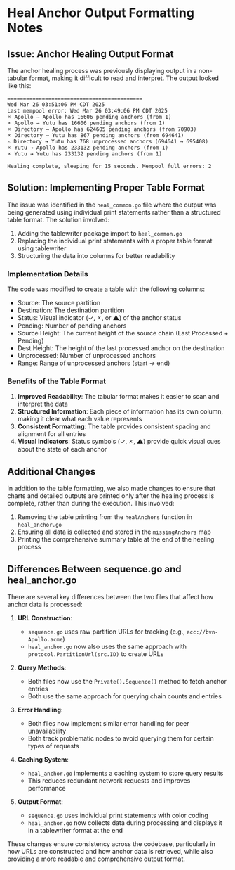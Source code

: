 # Heal Anchor Output Formatting Notes

## Issue: Anchor Healing Output Format

The anchor healing process was previously displaying output in a non-tabular format, making it difficult to read and interpret. The output looked like this:

```
===========================================
Wed Mar 26 03:51:06 PM CDT 2025
Last mempool error: Wed Mar 26 03:49:06 PM CDT 2025
🗴 Apollo → Apollo has 16606 pending anchors (from 1)
🗴 Apollo → Yutu has 16606 pending anchors (from 1)
🗴 Directory → Apollo has 624605 pending anchors (from 70903)
🗴 Directory → Yutu has 867 pending anchors (from 694641)
⚠ Directory → Yutu has 768 unprocessed anchors (694641 → 695408)
🗴 Yutu → Apollo has 233132 pending anchors (from 1)
🗴 Yutu → Yutu has 233132 pending anchors (from 1)

Healing complete, sleeping for 15 seconds. Mempool full errors: 2
```

## Solution: Implementing Proper Table Format

The issue was identified in the `heal_common.go` file where the output was being generated using individual print statements rather than a structured table format. The solution involved:

1. Adding the tablewriter package import to `heal_common.go`
2. Replacing the individual print statements with a proper table format using tablewriter
3. Structuring the data into columns for better readability

### Implementation Details

The code was modified to create a table with the following columns:
- Source: The source partition
- Destination: The destination partition
- Status: Visual indicator (✓, 🗴, or ⚠) of the anchor status
- Pending: Number of pending anchors
- Source Height: The current height of the source chain (Last Processed + Pending)
- Dest Height: The height of the last processed anchor on the destination
- Unprocessed: Number of unprocessed anchors
- Range: Range of unprocessed anchors (start → end)

### Benefits of the Table Format

1. **Improved Readability**: The tabular format makes it easier to scan and interpret the data
2. **Structured Information**: Each piece of information has its own column, making it clear what each value represents
3. **Consistent Formatting**: The table provides consistent spacing and alignment for all entries
4. **Visual Indicators**: Status symbols (✓, 🗴, ⚠) provide quick visual cues about the state of each anchor

## Additional Changes

In addition to the table formatting, we also made changes to ensure that charts and detailed outputs are printed only after the healing process is complete, rather than during the execution. This involved:

1. Removing the table printing from the `healAnchors` function in `heal_anchor.go`
2. Ensuring all data is collected and stored in the `missingAnchors` map
3. Printing the comprehensive summary table at the end of the healing process

## Differences Between sequence.go and heal_anchor.go

There are several key differences between the two files that affect how anchor data is processed:

1. **URL Construction**:
   - `sequence.go` uses raw partition URLs for tracking (e.g., `acc://bvn-Apollo.acme`)
   - `heal_anchor.go` now also uses the same approach with `protocol.PartitionUrl(src.ID)` to create URLs

2. **Query Methods**:
   - Both files now use the `Private().Sequence()` method to fetch anchor entries
   - Both use the same approach for querying chain counts and entries

3. **Error Handling**:
   - Both files now implement similar error handling for peer unavailability
   - Both track problematic nodes to avoid querying them for certain types of requests

4. **Caching System**:
   - `heal_anchor.go` implements a caching system to store query results
   - This reduces redundant network requests and improves performance

5. **Output Format**:
   - `sequence.go` uses individual print statements with color coding
   - `heal_anchor.go` now collects data during processing and displays it in a tablewriter format at the end

These changes ensure consistency across the codebase, particularly in how URLs are constructed and how anchor data is retrieved, while also providing a more readable and comprehensive output format.
